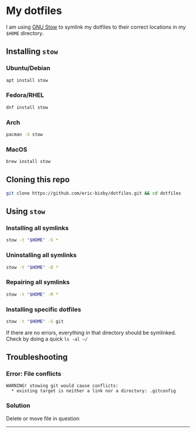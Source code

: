 # My dotfiles

I am using [GNU Stow](https://www.gnu.org/software/stow/) to symlink
my dotfiles to their correct locations in my `$HOME` directory.

## Installing `stow`

### Ubuntu/Debian

```bash
apt install stow
```

### Fedora/RHEL

```bash
dnf install stow
```

### Arch

```bash
pacman -S stow
```

### MacOS

```bash
brew install stow
```

## Cloning this repo

```bash
git clone https://github.com/eric-bixby/dotfiles.git && cd dotfiles
```

## Using `stow`

### Installing all symlinks

```bash
stow -t "$HOME" -S *
```

### Uninstalling all symlinks

```bash
stow -t "$HOME" -D *
```

### Repairing all symlinks

```bash
stow -t "$HOME" -R *
```

### Installing specific dotfiles

```bash
stow -t "$HOME" -S git
```

If there are no errors, everything in that directory should be symlinked.
Check by doing a quick `ls -al ~/`

## Troubleshooting

### Error: File conflicts

```
WARNING! stowing git would cause conflicts:
  * existing target is neither a link nor a directory: .gitconfig
```

### Solution

Delete or move file in question

---
